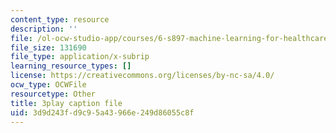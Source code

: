 ```yaml
---
content_type: resource
description: ''
file: /ol-ocw-studio-app/courses/6-s897-machine-learning-for-healthcare-spring-2019/3d9d243fd9c95a43966e249d86055c8f_ZQu2B3GyI_k.vtt
file_size: 131690
file_type: application/x-subrip
learning_resource_types: []
license: https://creativecommons.org/licenses/by-nc-sa/4.0/
ocw_type: OCWFile
resourcetype: Other
title: 3play caption file
uid: 3d9d243f-d9c9-5a43-966e-249d86055c8f
---
```


